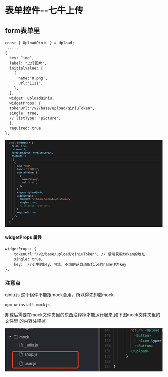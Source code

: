 # 表单控件--七牛上传

## form表单里

```
const { UploadQiniu } = Upload;
......
{
  key: "img",
  label: "上传图片",
  initialValue: [
    {
      name:'0.png',
      url:'1111',
    },
  ],
  widget: UploadQiniu,
  widgetProps: {
  tokenUrl:"/v2/base/upload/qiniuToken",
  single: true,
  // listType: 'picture',
  },
  required: true
},
```



![](img/upload.jpg)

#### widgetProps 属性

```
widgetProps: {
    tokenUrl:"/v2/base/upload/qiniuToken", // 后端获取token的地址
    single: true,
    key:  //七牛的key，可填，不填的话自动取file的name作为key
},
```

### 注意点

qiniu.js 这个组件不能跟mock合用，所以得先卸载mock

```
npm uninstall mockjs
```

卸载后需要在mock文件夹里的东西注释掉才能运行起来,如下图mock文件夹里的文件里 的内容注释掉

![](img/mock.jpg)

